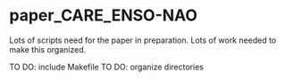 # paper_CARE_ENSO-NAO

Lots of scripts need for the paper in preparation. 
Lots of work needed to make this organized.

TO DO: include Makefile
TO DO: organize directories
